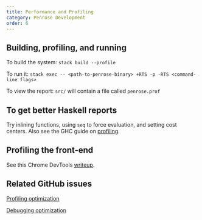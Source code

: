 ```yaml
---
title: Performance and Profiling
category: Penrose Development
order: 6
---
```


## Building, profiling, and running

To build the system: `stack build --profile` 

To run it: `stack exec -- <path-to-penrose-binary> +RTS -p -RTS <command-line flags>`

To view the report: `src/` will contain a file called `penrose.prof` 

## To get better Haskell reports

Try inlining functions, using `seq` to force evaluation, and setting cost centers. Also see the GHC guide on [profiling](https://downloads.haskell.org/~ghc/latest/docs/html/users_guide/profiling.html).

## Profiling the front-end

See this Chrome DevTools [writeup](https://developers.google.com/web/tools/chrome-devtools/rendering-tools/).

## Related GitHub issues

[Profiling optimization](https://github.com/penrose/penrose/issues/13)

[Debugging optimization](https://github.com/penrose/penrose/issues/116)


